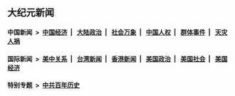 ## 大纪元新闻

#### 中国新闻 &nbsp;>&nbsp; [中国经济](indexes/ncid283/README.md?11010445) &nbsp;| &nbsp; [大陆政治](indexes/ncid277/README.md?11010445) &nbsp;| &nbsp; [社会万象](indexes/ncid282/README.md?11010445) &nbsp;| &nbsp; [中国人权](indexes/ncid278/README.md?11010445) &nbsp;| &nbsp; [群体事件](indexes/ncid279/README.md?11010445) &nbsp;| &nbsp; [天灾人祸](indexes/ncid280/README.md?11010445)

#### 国际新闻 &nbsp;>&nbsp; [美中关系](indexes/nf1412576/README.md?11010445) &nbsp;| &nbsp; [台湾新闻](indexes/ncid1349361/README.md?11010445) &nbsp;| &nbsp; [香港新闻](indexes/ncid1349362/README.md?11010445) &nbsp;| &nbsp; [美国政治](indexes/ncid1078159/README.md?11010445) &nbsp;| &nbsp; [美国社会](indexes/ncid1078160/README.md?11010445) &nbsp;| &nbsp; [美国经济](indexes/ncid1078158/README.md?11010445)

#### 特别专题 &nbsp;>&nbsp; [中共百年历史](https://github.com/epoch-news/epoch-special/blob/master/README.md?11010445)  
